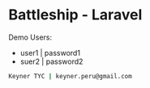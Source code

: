 # Battleship - Laravel

Demo Users:

- user1 | password1
- suer2 | password2

```sh
Keyner TYC | keyner.peru@gmail.com
```
